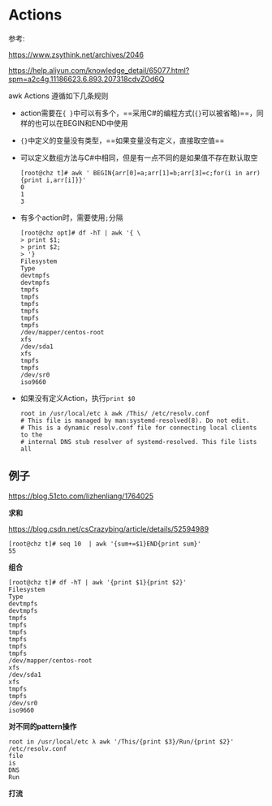 # Actions

参考:

https://www.zsythink.net/archives/2046

https://help.aliyun.com/knowledge_detail/65077.html?spm=a2c4g.11186623.6.893.207318cdvZOd6Q

awk Actions 遵循如下几条规则

- action需要在`{ }`中可以有多个，==采用C#的编程方式(`{}`可以被省略)==，同样的也可以在BEGIN和END中使用

- `{}`中定义的变量没有类型，==如果变量没有定义，直接取空值==

- 可以定义数组方法与C#中相同，但是有一点不同的是如果值不存在默认取空

  ```
  [root@chz t]# awk ' BEGIN{arr[0]=a;arr[1]=b;arr[3]=c;for(i in arr){print i,arr[i]}}'
  0 
  1 
  3 
  ```

- 有多个action时，需要使用`;`分隔

  ```
  [root@chz opt]# df -hT | awk '{ \
  > print $1;
  > print $2;
  > '}
  Filesystem
  Type
  devtmpfs
  devtmpfs
  tmpfs
  tmpfs
  tmpfs
  tmpfs
  tmpfs
  tmpfs
  /dev/mapper/centos-root
  xfs
  /dev/sda1
  xfs
  tmpfs
  tmpfs
  /dev/sr0
  iso9660
  
  ```

- 如果没有定义Action，执行`print $0`

  ```
  root in /usr/local/etc λ awk /This/ /etc/resolv.conf
  # This file is managed by man:systemd-resolved(8). Do not edit.
  # This is a dynamic resolv.conf file for connecting local clients to the
  # internal DNS stub resolver of systemd-resolved. This file lists all
  ```

## 例子

https://blog.51cto.com/lizhenliang/1764025

**求和**

https://blog.csdn.net/csCrazybing/article/details/52594989

```
[root@chz t]# seq 10  | awk '{sum+=$1}END{print sum}'
55
```

**组合**

```
[root@chz t]# df -hT | awk '{print $1}{print $2}'
Filesystem
Type
devtmpfs
devtmpfs
tmpfs
tmpfs
tmpfs
tmpfs
tmpfs
tmpfs
/dev/mapper/centos-root
xfs
/dev/sda1
xfs
tmpfs
tmpfs
/dev/sr0
iso9660
```

**对不同的pattern操作**

```
root in /usr/local/etc λ awk '/This/{print $3}/Run/{print $2}' /etc/resolv.conf
file
is
DNS
Run
```

**打流**

```

```


